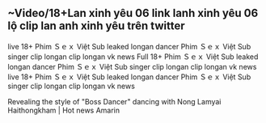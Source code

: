 <h2>~Video/18+Lan xinh yêu 06 link lanh xinh yêu 06 lộ clip lan anh xinh yêu trên twitter</h2>



live 18+ Phim Ｓｅｘ Việt Sub leaked longan dancer Phim Ｓｅｘ Việt Sub singer clip longan clip longan vk news Full 18+ Phim Ｓｅｘ Việt Sub leaked longan dancer Phim Ｓｅｘ Việt Sub singer clip longan clip longan vk news live 18+ Phim Ｓｅｘ Việt Sub leaked longan dancer Phim Ｓｅｘ Việt Sub singer clip longan clip longan vk news

Revealing the style of "Boss Dancer" dancing with Nong Lamyai Haithongkham | Hot news Amarin

